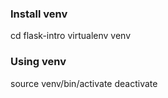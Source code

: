 ### Install venv
cd flask-intro
virtualenv venv

### Using venv
source venv/bin/activate
deactivate

